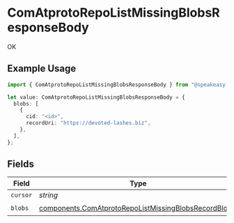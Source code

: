 # ComAtprotoRepoListMissingBlobsResponseBody

OK

## Example Usage

```typescript
import { ComAtprotoRepoListMissingBlobsResponseBody } from "@speakeasy-api/bluesky/models/operations";

let value: ComAtprotoRepoListMissingBlobsResponseBody = {
  blobs: [
    {
      cid: "<id>",
      recordUri: "https://devoted-lashes.biz",
    },
  ],
};
```

## Fields

| Field                                                                                                                        | Type                                                                                                                         | Required                                                                                                                     | Description                                                                                                                  |
| ---------------------------------------------------------------------------------------------------------------------------- | ---------------------------------------------------------------------------------------------------------------------------- | ---------------------------------------------------------------------------------------------------------------------------- | ---------------------------------------------------------------------------------------------------------------------------- |
| `cursor`                                                                                                                     | *string*                                                                                                                     | :heavy_minus_sign:                                                                                                           | N/A                                                                                                                          |
| `blobs`                                                                                                                      | [components.ComAtprotoRepoListMissingBlobsRecordBlob](../../models/components/comatprotorepolistmissingblobsrecordblob.md)[] | :heavy_check_mark:                                                                                                           | N/A                                                                                                                          |